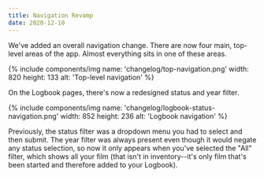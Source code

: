 ```yaml
---
title: Navigation Revamp
date: 2020-12-10
---
```


We've added an overall navigation change. There are now four main, top-level areas of the app. Almost everything sits in one of these areas.

{% include components/img
    name: 'changelog/top-navigation.png'
    width: 820
    height: 133
    alt: 'Top-level navigation'
%}

On the Logbook pages, there's now a redesigned status and year filter.

{% include components/img
    name: 'changelog/logbook-status-navigation.png'
    width: 852
    height: 236
    alt: 'Logbook navigation'
%}

Previously, the status filter was a dropdown menu you had to select and then submit. The year filter was always present even though it would negate any status selection, so now it only appears when you've selected the "All" filter, which shows all your film (that isn't in inventory--it's only film that's been started and therefore added to your Logbook).
